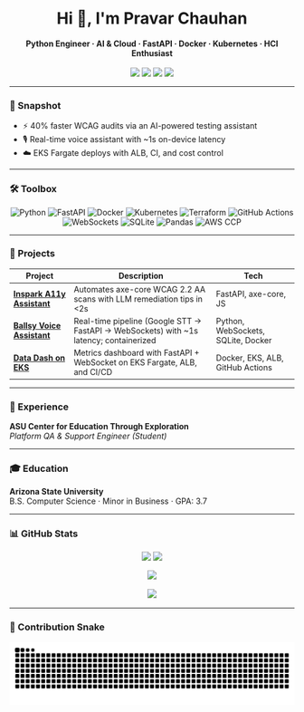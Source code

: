 <h1 align="center">Hi 👋, I'm Pravar Chauhan</h1>
<p align="center">
  <b>Python Engineer · AI & Cloud · FastAPI · Docker · Kubernetes · HCI Enthusiast</b>
  <br/><br/>
  <a href="mailto:chauhanpravar7@gmail.com"><img src="https://img.shields.io/badge/Email-D14836?style=flat&logo=gmail&logoColor=white"/></a>
  <a href="https://www.linkedin.com/in/pravar-chauhan-83845930a/"><img src="https://img.shields.io/badge/LinkedIn-0077B5?style=flat&logo=linkedin&logoColor=white"/></a>
  <a href="https://github.com/ethicalzeus07"><img src="https://img.shields.io/badge/GitHub-181717?style=flat&logo=github&logoColor=white"/></a>
  <a href="https://d3tx6hx7gzmh0g.cloudfront.net/"><img src="https://img.shields.io/badge/Portfolio-000000?style=flat&logo=vercel&logoColor=white"/></a>
</p>

---

### 🚀 Snapshot
- ⚡ 40% faster WCAG audits via an AI-powered testing assistant  
- 🎙️ Real-time voice assistant with ~1s on-device latency  
- ☁️ EKS Fargate deploys with ALB, CI, and cost control  

---

### 🛠️ Toolbox
<p align="center">
  <img alt="Python" src="https://img.shields.io/badge/Python-3776AB?logo=python&logoColor=white"/>
  <img alt="FastAPI" src="https://img.shields.io/badge/FastAPI-009688?logo=fastapi&logoColor=white"/>
  <img alt="Docker" src="https://img.shields.io/badge/Docker-2496ED?logo=docker&logoColor=white"/>
  <img alt="Kubernetes" src="https://img.shields.io/badge/Kubernetes-326CE5?logo=kubernetes&logoColor=white"/>
  <img alt="Terraform" src="https://img.shields.io/badge/Terraform-844FBA?logo=terraform&logoColor=white"/>
  <img alt="GitHub Actions" src="https://img.shields.io/badge/GitHub%20Actions-2088FF?logo=githubactions&logoColor=white"/>
  <img alt="WebSockets" src="https://img.shields.io/badge/WebSockets-1C7D7E?logo=socketdotio&logoColor=white"/>
  <img alt="SQLite" src="https://img.shields.io/badge/SQLite-003B57?logo=sqlite&logoColor=white"/>
  <img alt="Pandas" src="https://img.shields.io/badge/Pandas-150458?logo=pandas&logoColor=white"/>
  <img alt="AWS CCP" src="https://img.shields.io/badge/AWS%20Certified-Cloud%20Practitioner-FF9900?logo=amazonaws&logoColor=white"/>
</p>

---

### 📂 Projects
| Project | Description | Tech |
|---------|-------------|------|
| [**Inspark A11y Assistant**](https://github.com/ethicalzeus07/inspark-a11y) | Automates axe-core WCAG 2.2 AA scans with LLM remediation tips in <2s | FastAPI, axe-core, JS |
| [**Ballsy Voice Assistant**](https://github.com/ethicalzeus07/ballsy-voice-assistant) | Real-time pipeline (Google STT → FastAPI → WebSockets) with ~1s latency; containerized | Python, WebSockets, SQLite, Docker |
| [**Data Dash on EKS**](https://github.com/ethicalzeus07/datadash-eks) | Metrics dashboard with FastAPI + WebSocket on EKS Fargate, ALB, and CI/CD | Docker, EKS, ALB, GitHub Actions |

---

### 💼 Experience
**ASU Center for Education Through Exploration**  
*Platform QA & Support Engineer (Student)*  

---

### 🎓 Education
**Arizona State University**  
B.S. Computer Science · Minor in Business · GPA: 3.7  

---

### 📊 GitHub Stats
<p align="center">
  <img src="https://github-readme-stats.vercel.app/api?username=ethicalzeus07&show_icons=true&theme=radical" height="165"/>
  <img src="https://streak-stats.demolab.com?user=ethicalzeus07&theme=radical" height="165"/>
</p>
<p align="center">
  <img src="https://github-readme-stats.vercel.app/api/top-langs/?username=ethicalzeus07&layout=compact&theme=radical" height="130"/>
</p>
<p align="center">
  <img src="https://komarev.com/ghpvc/?username=ethicalzeus07&label=Profile%20views&color=red"/>
</p>

---

### 🐍 Contribution Snake
<p align="center">
  <img src="https://raw.githubusercontent.com/ethicalzeus07/ethicalzeus07/output/snake.svg"/>
</p>
